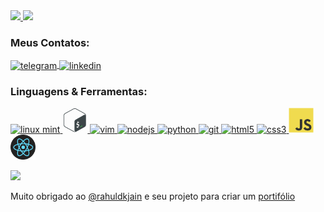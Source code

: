 
<a href="https://github.com/brunodavi/">
<img width="425" src="https://github-readme-stats.vercel.app/api?username=brunodavi&show_icons=true&hide_border=true&theme=gruvbox&bg_color=00000000&title_color=2f80ed&text_color=38bdae&locale=pt-BR">
</a>

<a href="https://github.com/brunodavi/">
<img width="425" src="https://github-readme-stats.vercel.app/api/top-langs?username=brunodavi&show_icons=true&theme=gruvbox&hide_border=true&bg_color=00000000&title_color=2f80ed&text_color=38bdae&layout=compact&locale=pt-BR">
</a>

<h3 align="left">
Meus Contatos:
</h3>

<p align="left">
  
<a href="https://t.me/brunodavi2000" target="_blank">
<img align="center" src="https://cdn-sites-images.46graus.com/files/photos/fbfbb823/1ab44fb3-3e97-4983-9aa9-3bf2f3d36822/telegram-256x256.png" alt="telegram" height="30" width="30" />
</a>

<a href="https://www.linkedin.com/in/bruno-davi/" target="_blank">
<img align="center" src="https://raw.githubusercontent.com/peterthehan/peterthehan/master/assets/linkedin.svg" alt="linkedin" height="30" width="40" />
</a>

</p>


<h3 align="left">
Linguagens & Ferramentas:
</h3>

<p align="left">
  
<a href="https://linuxmint.com/" target="_blank">
<img src="https://1.bp.blogspot.com/-COJOHKXLj0Q/W5sJ4RsZHpI/AAAAAAAABtw/XFFrY4X_MpMrzuJXnvlh1R4zBp7STV76QCLcBGAs/s1600/Linux%2BMint%2B2.png" alt="linux mint" width="40" height="40"/>
</a>

<a href="https://www.gnu.org/software/bash/" target="_blank">
<img src="bash.png" alt="bash" width="40" height="40"/>
</a>

<a href="https://www.vim.org/" target="_blank">
<img src="https://coletivo.semanadolinux.com.br/media/com_easysocial/photos/393/434/vimlogo_thumbnail.png" alt="vim" width="40" height="40"/>
</a>
  
<a href="https://nodejs.org" target="_blank">
<img src="https://cdn.iconscout.com/icon/free/png-256/node-js-1-1174935.png" alt="nodejs" width="40" height="40"/>
</a>

<a href="https://www.python.org" target="_blank">
<img src="https://cdn.pling.com/img//hive/content-pre1/66411-1.png" alt="python" width="40" height="40"/>
</a>

<a href="https://git-scm.com/" target="_blank">
<img src="https://www.vectorlogo.zone/logos/git-scm/git-scm-icon.svg" alt="git" width="40" height="40"/>
</a>

<a href="https://www.w3.org/html/" target="_blank">
<img src="https://cdn.iconscout.com/icon/free/png-256/html5-40-1175193.png" alt="html5" width="40" height="40"/>
</a>

<a href="https://www.w3schools.com/css/" target="_blank">
<img src="https://terminalroot.com.br/assets/img/css/css.png" alt="css3" width="40" height="40"/>
</a>

<a href="https://developer.mozilla.org/en-US/docs/Web/JavaScript" target="_blank">
<img src="https://raw.githubusercontent.com/devicons/devicon/master/icons/javascript/javascript-original.svg" alt="javascript" width="40" height="40"/>
</a>

<a href="https://pt-br.reactjs.org/" target="_blank">
<img src="react.jpg" alt="javascript" width="40" height="40"/>
</a>

</p>


<p align="left">
<img src="https://komarev.com/ghpvc/?username=brunodavi&label=Visitantes&color=363636&style=flat"/>
</p>

Muito obrigado ao [@rahuldkjain](https://www.github.com/rahuldkjain) e seu projeto para criar um [portifólio](https://rahuldkjain.github.io/gh-profile-readme-generator/)
